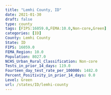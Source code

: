 ```yaml
---
title: "Lemhi County, ID"
date: 2021-01-30
draft: false
type: county
tags: [FIPS:16059.0,FEMA:10.0,Non-core,Green]
categories: [ID]
County: Lemhi County
State: ID
FIPS: 16059.0
FEMA_Region: 10.0
Population: 8027.0
NCHS_Urban_Rural_Classification: Non-core
Tests_in_prior_14_days: 119.0
Fourteen_day_test_rate_per_100000: 1482.0
Percent_Positivity_in_prior_14_days: 0.0
Level: Green
url: /states/ID/lemhi-county
---
```



